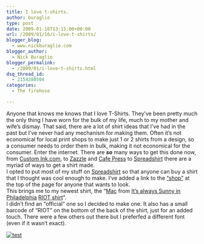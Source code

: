 ```yaml
---
title: I love t-shirts.
author: buraglio
type: post
date: 2009-01-16T13:15:00+00:00
url: /2009/01/16/i-love-t-shirts/
blogger_blog:
  - www.nickburaglio.com
blogger_author:
  - Nick Buraglio
blogger_permalink:
  - /2009/01/i-love-t-shirts.html
dsq_thread_id:
  - 2154280504
categories:
  - The firehose

---
```

Anyone that knows me knows that I love T-Shirts. They&#8217;ve been pretty much the only thing I have worn for the bulk of my life, much to my mother and wife&#8217;s dismay. That said, there are a lot of shirt ideas that I&#8217;ve had in the past but I&#8217;ve never had any mechanism for making them. Often it&#8217;s not economical for local print shops to make just 1 or 2 shirts from a design, so a consumer needs to order them in bulk, making it not economical for the consumer. Enter the internet. There are **_so_** many ways to get this done now, from [Custom Ink.com][1], to [Zazzle][2] and [Cafe Press][3] to [Spreadshirt][4] there are a myriad of ways to get a shirt made.   
I opted to put most of my stuff on [Spreadshirt][5] so that anyone can buy a shirt that I thought was cool enough to make. I&#8217;ve added a link to the [&#8220;shop&#8221;][6] at the top of the page for anyone that wants to look.   
This brings me to my newest shirt, the &#8220;[Mac][7] from [It&#8217;s always Sunny in Philadelphia][8] [RIOT shirt][9]&#8220;.   
I didn&#8217;t find an &#8220;official&#8221; one so I decided to make one. It also has a small barcode of &#8220;RIOT&#8221; on the bottom of the back of the shirt, just for an added touch. There were a few others out there but I preferfed a different font (even if it wasn&#8217;t exact). 

[<img src="http://image.spreadshirt.com/image-server/image/product/4324049/view/1/producttypecolor/2/type/png/width/190/height/190" border="0" alt="test" title="4060519-4324049" />][10]

 [1]: http://www.customink.com/
 [2]: http://www.zazzle.com/
 [3]: http://www.cafepress.com/
 [4]: http://www.spreadshirt.com/
 [5]: http://buraglio.spreadshirt.com/
 [6]: http://buraglio.com/nick/shop
 [7]: http://www.imdb.com/name/nm0568390/
 [8]: http://www.fxnetworks.com/shows/originals/sunny/
 [9]: http://buraglio.spreadshirt.com/us/US/Shop/Article/Index/article/4060519/
 [10]: http://www.nickburaglio.com/#
